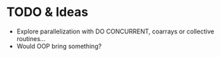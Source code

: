 # TODO & Ideas

* Explore parallelization with DO CONCURRENT, coarrays or collective routines...
* Would OOP bring something?
